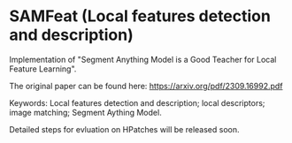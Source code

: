 # SAMFeat (Local features detection and description)

Implementation of "Segment Anything Model is a Good Teacher for Local Feature Learning".

The original paper can be found here: https://arxiv.org/pdf/2309.16992.pdf

Keywords: Local features detection and description; local descriptors; image matching; Segment Aything Model.

Detailed steps for evluation on HPatches will be released soon.
<!---

To do：
- [x] Evaluation code and Trained model for SANFeat
- [ ] Training code and a more detailed readme (Coming soon)

# Requirement
```
pip install -r requirement.txt,
```

# Quick start
HPatches Image Matching Benchmark

1.The trained model: The model checkpoint is located in folder ```models```

2.Extract local descriptors：
```
python export.py --top-k 10000 --tag SAMFeat --output_root output_path --config SAMFeat_eva.yaml
```
3.Evaluation
```
python get_score.py
```

# File Description
Folder ```hpatch_related``` contains the pytorch dataset class for HPatches
Folder ```models``` contains the PyTorch implementation of SAMFeat
```export.py``` and ```get_score.py``` are used to extract descriptors and evaluate HPatches
```requirements.txt``` is the environment installation reference 
-->
